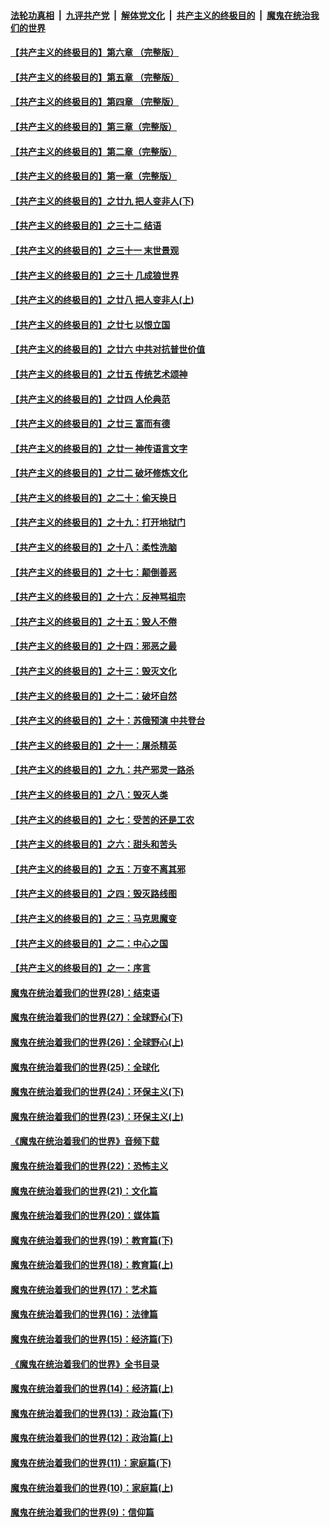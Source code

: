 

####  [法轮功真相](../../../../basic/blob/master/README.md?t=06280031) &nbsp;|&nbsp; [九评共产党](../../../../9ping.md/blob/master/README.md?t=06280031) &nbsp;|&nbsp; [解体党文化](../../../../jtdwh.md/blob/master/README.md?t=06280031)  &nbsp;|&nbsp; [共产主义的终极目的](../../../../gczydzjmd.md/blob/master/README.md?t=06280031) &nbsp;|&nbsp; [魔鬼在统治我们的世界](../../../../mgztzwmdsj.md/blob/master/README.md?t=06280031) 

#### [【共产主义的终极目的】第六章 （完整版）](../pages/nsc422/n11428913.md?t=06280031) 

#### [【共产主义的终极目的】第五章 （完整版）](../pages/nsc422/n11428912.md?t=06280031) 

#### [【共产主义的终极目的】第四章 （完整版）](../pages/nsc422/n11428907.md?t=06280031) 

#### [【共产主义的终极目的】第三章（完整版）](../pages/nsc422/n11428848.md?t=06280031) 

#### [【共产主义的终极目的】第二章（完整版）](../pages/nsc422/n11428831.md?t=06280031) 

#### [【共产主义的终极目的】第一章（完整版）](../pages/nsc422/n11417651.md?t=06280031) 

#### [【共产主义的终极目的】之廿九 把人变非人(下)](../pages/nsc422/n11344140.md?t=06280031) 

#### [【共产主义的终极目的】之三十二 结语](../pages/nsc422/n11360535.md?t=06280031) 

#### [【共产主义的终极目的】之三十一 末世景观](../pages/nsc422/n11351129.md?t=06280031) 

#### [【共产主义的终极目的】之三十 几成狼世界](../pages/nsc422/n11348280.md?t=06280031) 

#### [【共产主义的终极目的】之廿八 把人变非人(上)](../pages/nsc422/n11340492.md?t=06280031) 

#### [【共产主义的终极目的】之廿七 以恨立国](../pages/nsc422/n11336944.md?t=06280031) 

#### [【共产主义的终极目的】之廿六 中共对抗普世价值](../pages/nsc422/n11324785.md?t=06280031) 

#### [【共产主义的终极目的】之廿五 传统艺术颂神](../pages/nsc422/n11296396.md?t=06280031) 

#### [【共产主义的终极目的】之廿四 人伦典范](../pages/nsc422/n11296397.md?t=06280031) 

#### [【共产主义的终极目的】之廿三 富而有德](../pages/nsc422/n11283598.md?t=06280031) 

#### [【共产主义的终极目的】之廿一 神传语言文字](../pages/nsc422/n11263265.md?t=06280031) 

#### [【共产主义的终极目的】之廿二 破坏修炼文化](../pages/nsc422/n11245728.md?t=06280031) 

#### [【共产主义的终极目的】之二十：偷天换日](../pages/nsc422/n11238846.md?t=06280031) 

#### [【共产主义的终极目的】之十九：打开地狱门](../pages/nsc422/n11206376.md?t=06280031) 

#### [【共产主义的终极目的】之十八：柔性洗脑](../pages/nsc422/n11199994.md?t=06280031) 

#### [【共产主义的终极目的】之十七：颠倒善恶](../pages/nsc422/n11179782.md?t=06280031) 

#### [【共产主义的终极目的】之十六：反神骂祖宗](../pages/nsc422/n11166798.md?t=06280031) 

#### [【共产主义的终极目的】之十五：毁人不倦](../pages/nsc422/n11166792.md?t=06280031) 

#### [【共产主义的终极目的】之十四：邪恶之最](../pages/nsc422/n11150249.md?t=06280031) 

#### [【共产主义的终极目的】之十三：毁灭文化](../pages/nsc422/n11135227.md?t=06280031) 

#### [【共产主义的终极目的】之十二：破坏自然](../pages/nsc422/n11135214.md?t=06280031) 

#### [【共产主义的终极目的】之十：苏俄预演 中共登台](../pages/nsc422/n11118424.md?t=06280031) 

#### [【共产主义的终极目的】之十一：屠杀精英](../pages/nsc422/n11118442.md?t=06280031) 

#### [【共产主义的终极目的】之九：共产邪灵一路杀](../pages/nsc422/n11114139.md?t=06280031) 

#### [【共产主义的终极目的】之八：毁灭人类](../pages/nsc422/n11108503.md?t=06280031) 

#### [【共产主义的终极目的】之七：受苦的还是工农](../pages/nsc422/n11101809.md?t=06280031) 

#### [【共产主义的终极目的】之六：甜头和苦头](../pages/nsc422/n11096971.md?t=06280031) 

#### [【共产主义的终极目的】之五：万变不离其邪](../pages/nsc422/n11091285.md?t=06280031) 

#### [【共产主义的终极目的】之四：毁灭路线图](../pages/nsc422/n11086284.md?t=06280031) 

#### [【共产主义的终极目的】之三：马克思魔变](../pages/nsc422/n11061941.md?t=06280031) 

#### [【共产主义的终极目的】之二：中心之国](../pages/nsc422/n11047728.md?t=06280031) 

#### [【共产主义的终极目的】之一：序言](../pages/nsc422/n11086077.md?t=06280031) 

#### [魔鬼在统治着我们的世界(28)：结束语](../pages/nsc422/n10936246.md?t=06280031) 

#### [魔鬼在统治着我们的世界(27)：全球野心(下)](../pages/nsc422/n10928319.md?t=06280031) 

#### [魔鬼在统治着我们的世界(26)：全球野心(上)](../pages/nsc422/n10900318.md?t=06280031) 

#### [魔鬼在统治着我们的世界(25)：全球化](../pages/nsc422/n10788205.md?t=06280031) 

#### [魔鬼在统治着我们的世界(24)：环保主义(下)](../pages/nsc422/n10695307.md?t=06280031) 

#### [魔鬼在统治着我们的世界(23)：环保主义(上)](../pages/nsc422/n10688613.md?t=06280031) 

#### [《魔鬼在统治着我们的世界》音频下载](../pages/nsc422/n10635553.md?t=06280031) 

#### [魔鬼在统治着我们的世界(22)：恐怖主义](../pages/nsc422/n10614727.md?t=06280031) 

#### [魔鬼在统治着我们的世界(21)：文化篇](../pages/nsc422/n10597706.md?t=06280031) 

#### [魔鬼在统治着我们的世界(20)：媒体篇](../pages/nsc422/n10586579.md?t=06280031) 

#### [魔鬼在统治着我们的世界(19)：教育篇(下)](../pages/nsc422/n10564808.md?t=06280031) 

#### [魔鬼在统治着我们的世界(18)：教育篇(上)](../pages/nsc422/n10526970.md?t=06280031) 

#### [魔鬼在统治着我们的世界(17)：艺术篇](../pages/nsc422/n10499093.md?t=06280031) 

#### [魔鬼在统治着我们的世界(16)：法律篇](../pages/nsc422/n10485969.md?t=06280031) 

#### [魔鬼在统治着我们的世界(15)：经济篇(下)](../pages/nsc422/n10469975.md?t=06280031) 

#### [《魔鬼在统治着我们的世界》全书目录](../pages/nsc422/n10464261.md?t=06280031) 

#### [魔鬼在统治着我们的世界(14)：经济篇(上)](../pages/nsc422/n10457370.md?t=06280031) 

#### [魔鬼在统治着我们的世界(13)：政治篇(下)](../pages/nsc422/n10448270.md?t=06280031) 

#### [魔鬼在统治着我们的世界(12)：政治篇(上)](../pages/nsc422/n10444576.md?t=06280031) 

#### [魔鬼在统治着我们的世界(11)：家庭篇(下)](../pages/nsc422/n10440961.md?t=06280031) 

#### [魔鬼在统治着我们的世界(10)：家庭篇(上)](../pages/nsc422/n10435448.md?t=06280031) 

#### [魔鬼在统治着我们的世界(9)：信仰篇](../pages/nsc422/n10432159.md?t=06280031) 

